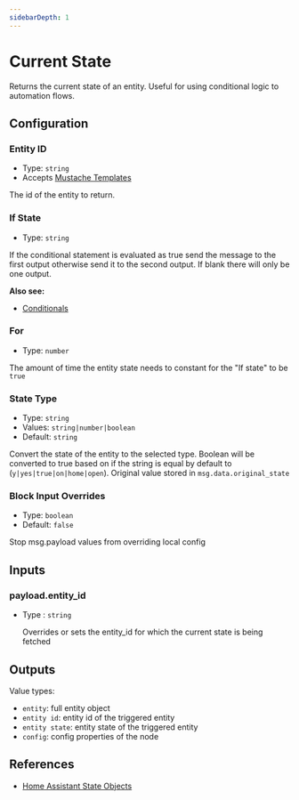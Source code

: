 ```yaml
---
sidebarDepth: 1
---
```


# Current State

Returns the current state of an entity. Useful for using conditional logic to automation flows.

## Configuration

### Entity ID <Badge text="required"/>

- Type: `string`
- Accepts [Mustache Templates](/guide/mustache-templates.md)

The id of the entity to return.

### If State

- Type: `string`

If the conditional statement is evaluated as true send the message to the first
output otherwise send it to the second output. If blank there will only be one
output.

**Also see:**

- [Conditionals](/guide/conditionals.md)

### For

- Type: `number`

The amount of time the entity state needs to constant for the "If state" to be `true`

### State Type

- Type: `string`
- Values: `string|number|boolean`
- Default: `string`

Convert the state of the entity to the selected type. Boolean will be converted to true based on if the string is equal by default to (`y|yes|true|on|home|open`). Original value stored in `msg.data.original_state`

### Block Input Overrides

- Type: `boolean`
- Default: `false`

Stop msg.payload values from overriding local config

## Inputs

### payload.entity_id

- Type : `string`

  Overrides or sets the entity_id for which the current state is being fetched

## Outputs

Value types:

- `entity`: full entity object
- `entity id`: entity id of the triggered entity
- `entity state`: entity state of the triggered entity
- `config`: config properties of the node

## References

- [Home Assistant State Objects](https://home-assistant.io/docs/configuration/state_object/)
